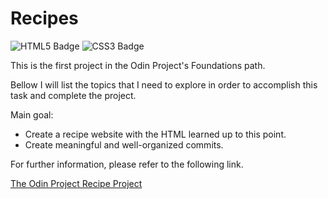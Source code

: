 # Recipes

![HTML5 Badge](https://img.shields.io/badge/HTML5-E34F26?logo=html5&logoColor=fff&style=flat)
![CSS3 Badge](https://img.shields.io/badge/CSS3-1572B6?logo=css3&logoColor=fff&style=flat)

This is the first project in the Odin Project's Foundations path.

Bellow I will list the topics that I need to explore in order to
accomplish this task and complete the project.

Main goal:

- Create a recipe website with the HTML learned up to this point.
- Create meaningful and well-organized commits.

For further information, please refer to the following link.

[The Odin Project Recipe Project](https://www.theodinproject.com/lessons/foundations-recipe)  
